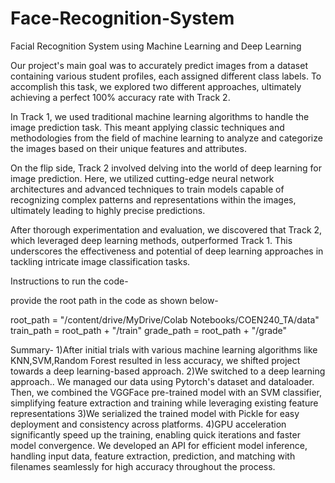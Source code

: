 # Face-Recognition-System
Facial Recognition System using Machine Learning and Deep Learning

Our project's main goal was to accurately predict images from a dataset containing various student profiles, each assigned different class labels. To accomplish this task, we explored two different approaches, ultimately achieving a perfect 100% accuracy rate with Track 2.

In Track 1, we used traditional machine learning algorithms to handle the image prediction task. This meant applying classic techniques and methodologies from the field of machine learning to analyze and categorize the images based on their unique features and attributes.

On the flip side, Track 2 involved delving into the world of deep learning for image prediction. Here, we utilized cutting-edge neural network architectures and advanced techniques to train models capable of recognizing complex patterns and representations within the images, ultimately leading to highly precise predictions.

After thorough experimentation and evaluation, we discovered that Track 2, which leveraged deep learning methods, outperformed Track 1. This underscores the effectiveness and potential of deep learning approaches in tackling intricate image classification tasks.

Instructions to run the code-

provide the root path in the code as shown below-

root_path = "/content/drive/MyDrive/Colab Notebooks/COEN240_TA/data"
train_path = root_path + "/train"
grade_path = root_path + "/grade"


Summary-
1)After initial trials with various machine learning algorithms like KNN,SVM,Random Forest resulted in less accuracy, we shifted project towards a deep learning-based approach.
2)We switched to a deep learning approach.. We managed our data using Pytorch's dataset and dataloader. Then, we combined the VGGFace pre-trained model with an SVM classifier, simplifying feature extraction and training while leveraging existing feature representations
3)We serialized the trained model with Pickle for easy deployment and consistency across platforms.
4)GPU acceleration significantly speed up the training, enabling quick iterations and faster model convergence. We developed an API for efficient model inference, handling input data, feature extraction, prediction, and matching with filenames seamlessly for high accuracy throughout the process.


